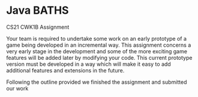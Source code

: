 # Java BATHS
 
CS21 CWK1B Assignment 

Your team is required to undertake some work on an early prototype of a game  being developed in an incremental way. This assignment concerns a very early stage in the development and some of the more exciting game features will be added later by modifying your code. This current prototype version must be developed in a way which will make it easy to add additional features and extensions in the future.

Following the outline provided we finished the assignment and submitted our work
